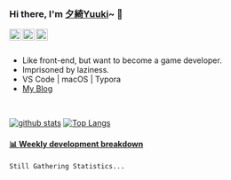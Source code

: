 ### Hi there, I'm [夕綺Yuuki](https://kira.cool/aboutme)~ 👋
<html>
<a href="https://twitter.com/JindaiYuuki">
    <img align="left" alt="JindaiYuuki | Twitter" width="21px" src="https://raw.githubusercontent.com/JDYuuki/JDYuuki/main/assets/twitter.svg">
</a>
<a href="https://space.bilibili.com/2719828">
    <img align="left" alt="JindaiYuuki | Bilibili" width="21px" src="https://raw.githubusercontent.com/JDYuuki/JDYuuki/main/assets/bilibili.svg">
</a>
<a href="https://steamcommunity.com/id/JindaiYuuki/">
    <img align="left" alt="JindaiYuuki | Steam" width="21px" src="https://raw.githubusercontent.com/JDYuuki/JDYuuki/main/assets/steam.svg">
</a>
<br>
<br>
<ul>
    <li>Like front-end, but want to become a game developer.</li>
    <li>Imprisoned by laziness.</li>
    <li>VS Code | macOS | Typora</li>
    <li><a href="https://kira.cool">My Blog</a></li>
</ul>
<br>
</html>

 [![github stats](https://github-readme-stats.vercel.app/api?username=JDYuuki&show_icons=true&theme=vue&count_private=true)](https://github.com/anuraghazra/github-readme-stats)
 [![Top Langs](https://github-readme-stats.vercel.app/api/top-langs/?username=JDYuuki&layout=compact&theme=vue)](https://github.com/anuraghazra/github-readme-stats)


 <!-- waka-box start -->
#### <a href="https://gist.github.com/2499bd8fe920a610be6ad8925f273ce9" target="_blank">📊 Weekly development breakdown</a>
```text
Still Gathering Statistics...
```
<!-- Powered by https://github.com/YouEclipse/waka-box-go . -->
<!-- waka-box end -->
